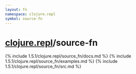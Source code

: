 ```yaml
---
layout: fn
namespace: clojure.repl
symbol: source-fn
---
```


# [clojure.repl](../)/source-fn

{% include 1.5.1/clojure.repl/source_fn/docs.md %}
{% include 1.5.1/clojure.repl/source_fn/examples.md %}
{% include 1.5.1/clojure.repl/source_fn/src.md %}

